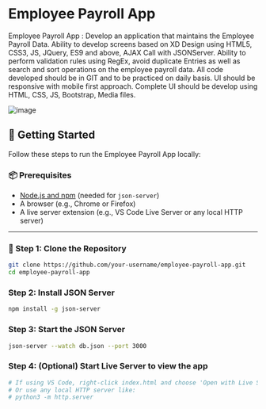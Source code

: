 # ﻿Employee Payroll App
Employee Payroll App : Develop an application that maintains the Employee
Payroll Data. Ability to develop screens based on XD Design using HTML5,
CSS3, JS, JQuery, ES9 and above, AJAX Call with JSONServer. Ability to
perform validation rules using RegEx, avoid duplicate Entries as well as
search and sort operations on the employee payroll data. All code developed
should be in GIT and to be practiced on daily basis. UI should be responsive
with mobile first approach. Complete UI should be develop using HTML, CSS,
JS, Bootstrap, Media files.

![image](https://github.com/user-attachments/assets/6e1e2516-5610-4a80-a0be-20ecc76d16ee)

## 🚀 Getting Started

Follow these steps to run the Employee Payroll App locally:

### 📦 Prerequisites

- [Node.js and npm](https://nodejs.org/) (needed for `json-server`)
- A browser (e.g., Chrome or Firefox)
- A live server extension (e.g., VS Code Live Server or any local HTTP server)

---

### 📁 Step 1: Clone the Repository

```bash
git clone https://github.com/your-username/employee-payroll-app.git
cd employee-payroll-app
```
### Step 2: Install JSON Server
```bash
npm install -g json-server
```

### Step 3: Start the JSON Server
```bash
json-server --watch db.json --port 3000
```

### Step 4: (Optional) Start Live Server to view the app
```bash
# If using VS Code, right-click index.html and choose 'Open with Live Server'
# Or use any local HTTP server like:
# python3 -m http.server
```
